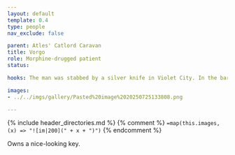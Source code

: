 ```yaml
---
layout: default
template: 0.4
type: people
nav_exclude: false

parent: Atles' Catlord Caravan
title: Vorgo
role: Morphine-drugged patient
status: 

hooks: The man was stabbed by a silver knife in Violet City. In the bar, people mentioned a dog cage.

images: 
- ../../imgs/gallery/Pasted%20image%2020250725133808.png

---
```


{% include header_directories.md %}
{% comment %}
`=map(this.images, (x) => "![im|200](" + x + ")")`
{% endcomment %}

Owns a nice-looking key.
